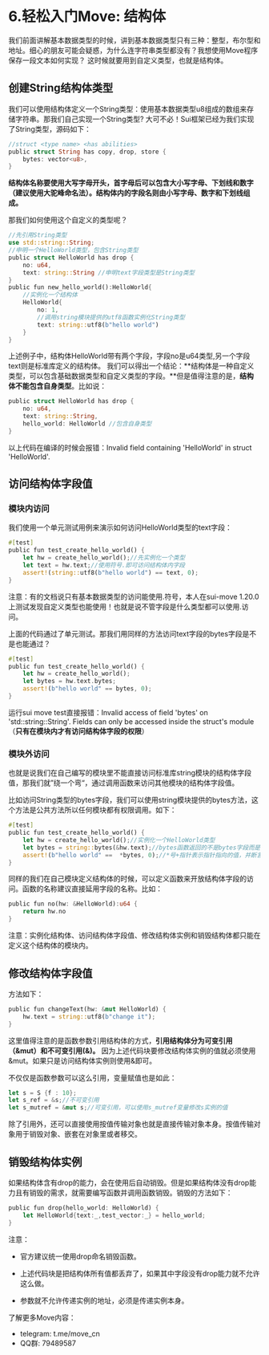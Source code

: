 # 6.轻松入门Move: 结构体

我们前面讲解基本数据类型的时候，讲到基本数据类型只有三种：整型，布尔型和地址。细心的朋友可能会疑惑，为什么连字符串类型都没有？我想使用Move程序保存一段文本如何实现？ 这时候就要用到自定义类型，也就是结构体。

## 创建String结构体类型

我们可以使用结构体定义一个String类型：使用基本数据类型u8组成的数组来存储字符串。那我们自己实现一个String类型? 大可不必！Sui框架已经为我们实现了String类型，源码如下：

```rust
//struct <type name> <has abilities>
public struct String has copy, drop, store {
    bytes: vector<u8>,
}
```

**结构体名称要使用大写字母开头，首字母后可以包含大小写字母、下划线和数字（建议使用大驼峰命名法）。结构体内的字段名则由小写字母、数字和下划线组成。**

那我们如何使用这个自定义的类型呢？

```rust
//先引用String类型
use std::string::String;
//申明一个HelloWorld类型，包含String类型
public struct HelloWorld has drop {
    no: u64,
    text: string::String //申明text字段类型是String类型
}
public fun new_hello_world():HelloWorld{
    //实例化一个结构体
    HelloWorld{
        no: 1,
        //调用string模块提供的utf8函数实例化String类型
        text: string::utf8(b"hello world")
    } 
}
```

上述例子中，结构体HelloWorld带有两个字段，字段no是u64类型,另一个字段text则是标准库定义的结构体。 我们可以得出一个结论：**结构体是一种自定义类型，可以包含基础数据类型和自定义类型的字段。**但是值得注意的是，**结构体不能包含自身类型**。比如说：

```rust
public struct HelloWorld has drop {
    no: u64,
    text: string::String,
    hello_world: HelloWorld //包含自身类型
}
```

以上代码在编译的时候会报错：Invalid field containing 'HelloWorld' in struct 'HelloWorld'.

## 访问结构体字段值

### 模块内访问

我们使用一个单元测试用例来演示如何访问HelloWorld类型的text字段：

```rust
#[test]
public fun test_create_hello_world() {
    let hw = create_hello_world();//先实例化一个类型
    let text = hw.text;//使用符号.即可访问结构体内字段
    assert!(string::utf8(b"hello world") == text, 0);
}
```

注意：有的文档说只有基本数据类型的访问能使用.符号，本人在sui-move 1.20.0上测试发现自定义类型也能使用！也就是说不管字段是什么类型都可以使用.访问。

上面的代码通过了单元测试。那我们用同样的方法访问text字段的bytes字段是不是也能通过？

```rust
#[test]
public fun test_create_hello_world() {
    let hw = create_hello_world();
    let bytes = hw.text.bytes;
    assert!(b"hello world" == bytes, 0);
}
```

运行sui move test直接报错：Invalid access of field 'bytes' on 'std::string::String'. Fields can only be accessed inside the struct's module（**只有在模块内才有访问结构体字段的权限**）

### 模块外访问

也就是说我们在自己编写的模块里不能直接访问标准库string模块的结构体字段值，那我们就”绕一个弯“，通过调用函数来访问其他模块的结构体字段值。

比如访问String类型的bytes字段，我们可以使用string模块提供的bytes方法，这个方法是公共方法所以任何模块都有权限调用。如下：

```rust
#[test]
public fun test_create_hello_world() {
    let hw = create_hello_world();//实例化一个HelloWorld类型
    let bytes = string::bytes(&hw.text);//bytes函数返回的不是bytes字段而是一个指针
    assert!(b"hello world" ==  *bytes, 0);//*号+指针表示指针指向的值，并断言值是"hello world"
}
```

同样的我们在自己模块定义结构体的时候，可以定义函数来开放结构体字段的访问。函数的名称建议直接延用字段的名称。比如：

```rust
public fun no(hw: &HelloWorld):u64 {
    return hw.no   
}
```

注意：实例化结构体、访问结构体字段值、修改结构体实例和销毁结构体都只能在定义这个结构体的模块内。

## 修改结构体字段值

方法如下：

```rust
public fun changeText(hw: &mut HelloWorld) {
    hw.text = string::utf8(b"change it");
}
```

这里值得注意的是函数参数引用结构体的方式，**引用结构体分为可变引用（&mut）和不可变引用(&)。** 因为上述代码块要修改结构体实例的值就必须使用&mut。如果只是访问结构体实例则使用&即可。

不仅仅是函数参数可以这么引用，变量赋值也是如此：

```rust
let s = S {f : 10};
let s_ref = &s;//不可变引用
let s_mutref = &mut s;//可变引用，可以使用s_mutref变量修改s实例的值
```

除了引用外，还可以直接使用按值传输对象也就是直接传输对象本身。按值传输对象用于销毁对象、嵌套在对象里或者移交。	

## 销毁结构体实例

如果结构体含有drop的能力，会在使用后自动销毁。但是如果结构体没有drop能力且有销毁的需求，就需要编写函数并调用函数销毁。销毁的方法如下：

```rust
public fun drop(hello_world: HelloWorld) {
    let HelloWorld{text:_,test_vector:_} = hello_world;
}
```

注意：

- 官方建议统一使用drop命名销毁函数。

- 上述代码块是把结构体所有值都丢弃了，如果其中字段没有drop能力就不允许这么做。
- 参数就不允许传递实例的地址，必须是传递实例本身。



 了解更多Move内容：

- telegram: t.me/move_cn
- QQ群: 79489587
